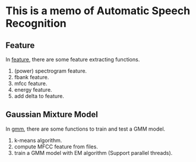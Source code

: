 # This is a memo of Automatic Speech Recognition

## Feature

In [feature](./feature), there are some feature extracting functions.  
1. (power) spectrogram feature.  
2. fbank feature.  
3. mfcc feature.   
4. energy feature.  
5. add delta to feature.  

## Gaussian Mixture Model

In [gmm](./gmm), there are some functions to train and test a GMM model.  
1. k-means algorithm.    
2. compute MFCC feature from files.  
3. train a GMM model with EM algorithm (Support parallel threads).  
